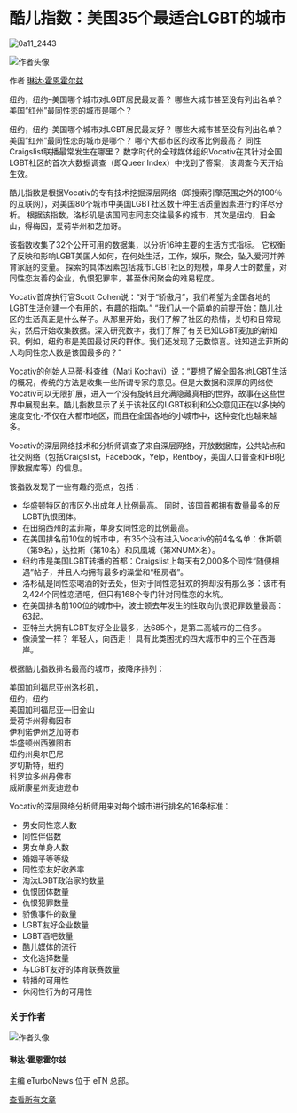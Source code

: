 # 酷儿指数：美国35个最适合LGBT的城市

![0a11_2443](https://eturbonews.com/wp-content/uploads/2017/03/0a11_2443.jpg)

![作者头像](https://eturbonews.com/wp-content/uploads/2024/01/PROFILE-PIC-100x100.jpg)

作者 [琳达·霍恩霍尔兹](https://zh-cn.eturbonews.com/%E4%BD%9C%E8%80%85/%E6%9E%97%E8%BE%BE%E9%9C%8C%E6%81%A9%E9%9C%8C%E5%B0%94%E8%8C%A8/)

纽约，纽约–美国哪个城市对LGBT居民最友善？ 哪些大城市甚至没有列出名单？ 美国“红州”最同性恋的城市是哪个？

纽约，纽约–美国哪个城市对LGBT居民最友好？ 哪些大城市甚至没有列出名单？ 美国“红州”最同性恋的城市是哪个？ 哪个大都市区的政客比例最高？ 同性Craigslist联播最常发生在哪里？ 数字时代的全球媒体组织Vocativ在其针对全国LGBT社区的首次大数据调查（即Queer Index）中找到了答案，该调查今天开始生效。

酷儿指数是根据Vocativ的专有技术挖掘深层网络（即搜索引擎范围之外的100％的互联网），对美国80个城市中美国LGBT社区数十种生活质量因素进行的详尽分析。 根据该指数，洛杉矶是该国同志同志交往最多的城市，其次是纽约，旧金山，得梅因，爱荷华州和芝加哥。

该指数收集了32个公开可用的数据集，以分析16种主要的生活方式指标。 它权衡了反映和影响LGBT美国人如何，在何处生活，工作，娱乐，聚会，坠入爱河并养育家庭的变量。 探索的具体因素包括城市LGBT社区的规模，单身人士的数量，对同性恋友善的企业，仇恨犯罪率，甚至休闲聚会的难易程度。

Vocativ首席执行官Scott Cohen说：“对于“骄傲月”，我们希望为全国各地的LGBT生活创建一个有用的，有趣的指南。” “我们从一个简单的前提开始：酷儿社区的生活真正是什么样子。从那里开始，我们了解了社区的热情，关切和日常现实，然后开始收集数据。深入研究数字，我们了解了有关已知LGBT麦加的新知识。例如，纽约市是美国最讨厌的群体。我们还发现了无数惊喜。谁知道孟菲斯的人均同性恋人数是该国最多的？”

Vocativ的创始人马蒂·科查维（Mati Kochavi）说：“要想了解全国各地LGBT生活的概况，传统的方法是收集一些所谓专家的意见。但是大数据和深厚的网络使Vocativ可以无限扩展，进入一个没有旋转且充满隐藏真相的世界，故事在这些世界中展现出来。酷儿指数显示了关于该社区的LGBT权利和公众意见正在以多快的速度变化-不仅在大都市地区，而且在全国各地的小城市中，这种变化也越来越多。

Vocativ的深层网络技术和分析师调查了来自深层网络，开放数据库，公共站点和社交网络（包括Craigslist，Facebook，Yelp，Rentboy，美国人口普查和FBI犯罪数据库等）的信息。

该指数发现了一些有趣的亮点，包括：

- 华盛顿特区的市区外出成年人比例最高。 同时，该国首都拥有数量最多的反LGBT仇恨团体。
- 在田纳西州的孟菲斯，单身女同性恋的比例最高。
- 在美国排名前10位的城市中，有35个没有进入Vocativ的前4名名单：休斯顿（第9名），达拉斯（第10名）和凤凰城（第XNUMX名）。
- 纽约市是美国LGBT转播的首都：Craigslist上每天有2,000多个同性“随便相遇”帖子，并且人均拥有最多的澡堂和“租房者”。
- 洛杉矶是同性恋喝酒的好去处，但对于同性恋狂欢的狗却没有那么多：该市有2,424个同性恋酒吧，但只有168个专门针对同性恋的水坑。
- 在美国排名前100位的城市中，波士顿去年发生的性取向仇恨犯罪数量最高：63起。
- 亚特兰大拥有LGBT友好企业最多，达685个，是第二高城市的三倍多。
- 像澡堂一样？ 年轻人，向西走！ 具有此类困扰的四大城市中的三个在西海岸。

根据酷儿指数排名最高的城市，按降序排列：

美国加利福尼亚州洛杉矶，  
纽约，纽约  
美国加利福尼亚—旧金山  
爱荷华州得梅因市  
伊利诺伊州芝加哥市  
华盛顿州西雅图市  
纽约州奥尔巴尼  
罗切斯特，纽约  
科罗拉多州丹佛市  
威斯康星州麦迪逊市  

Vocativ的深层网络分析师用来对每个城市进行排名的16条标准：

- 男女同性恋人数  
- 同性伴侣数  
- 男女单身人数  
- 婚姻平等等级  
- 同性恋友好收养率  
- 淘汰LGBT政治家的数量  
- 仇恨团体数量  
- 仇恨犯罪数量  
- 骄傲事件的数量  
- LGBT友好企业数量  
- LGBT酒吧数量  
- 酷儿媒体的流行  
- 文化选择数量  
- 与LGBT友好的体育联赛数量  
- 转播的可用性  
- 休闲性行为的可用性  

### 关于作者

![作者头像](https://eturbonews.com/wp-content/uploads/2024/01/PROFILE-PIC-150x150.jpg)

#### 琳达·霍恩霍尔兹

主编 eTurboNews 位于 eTN 总部。

[查看所有文章](https://zh-cn.eturbonews.com/%E4%BD%9C%E8%80%85/%E6%9E%97%E8%BE%BE%E9%9C%8C%E6%81%A9%E9%9C%8C%E5%B0%94%E8%8C%A8/)